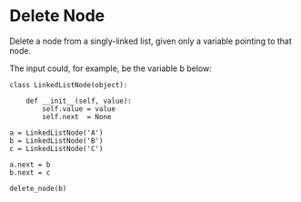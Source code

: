 # Delete Node

Delete a node from a singly-linked list, given only a variable pointing to that node.

The input could, for example, be the variable b below:

```
class LinkedListNode(object):

    def __init__(self, value):
        self.value = value
        self.next  = None

a = LinkedListNode('A')
b = LinkedListNode('B')
c = LinkedListNode('C')

a.next = b
b.next = c

delete_node(b)
```

